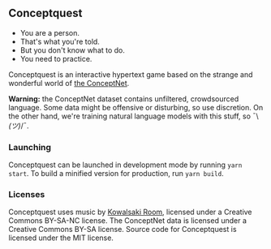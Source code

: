 ## Conceptquest

* You are a person.
* That's what you're told.
* But you don't know what to do.
* You need to practice.

Conceptquest is an interactive hypertext game based on the strange and wonderful world of [the ConceptNet](http://conceptnet.io).

**Warning:** the ConceptNet dataset contains unfiltered, crowdsourced language. Some data might be offensive or disturbing, so use discretion. On the other hand, we're training natural language models with this stuff, so ¯\\_(ツ)_/¯.

### Launching

Conceptquest can be launched in development mode by running `yarn start`. To build a minified version for production, run `yarn build`.

### Licenses

Conceptquest uses music by [Kowalsaki Room](https://kowalskiroom.bandcamp.com/album/aberrations), licensed under a Creative Commons BY-SA-NC license. The ConceptNet data is licensed under a Creative Commons BY-SA license. Source code for Conceptquest is licensed under the MIT license.